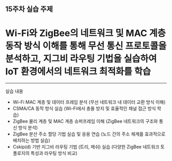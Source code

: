 ## 15주차 실습 주제

# Wi-Fi와 ZigBee의 네트워크 및 MAC 계층 동작 방식 이해를 통해 무선 통신 프로토콜을 분석하고, 지그비 라우팅 기법을 실습하여 IoT 환경에서의 네트워크 최적화를 학습
---
실습 내용
- Wi-Fi MAC 계층 및 데이터 프레임 분석 (무선 네트워크 내 데이터 교환 방식 이해)
- CSMA/CA 동작 방식 실습 (Wi-Fi에서 충돌 방지 및 효율적인 채널 접근 방식 학습)
- ZigBee 물리 계층 및 MAC 계층 슈퍼프레임 이해 (ZigBee 네트워크의 구조와 통신 방식 분석)
- ZigBee 분산 주소 할당 기법 실습 및 응용 연습 (노드 간의 주소 체계를 효과적으로 배치하는 방법 실습)
- Cskip(d) 기반 지그비 라우팅 기법 (트리, 메쉬) 실습 (다양한 ZigBee 네트워크 토폴로지의 특성과 라우팅 방식 비교)
